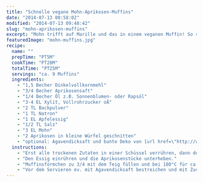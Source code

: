 ```yaml
---
title: "Schnelle vegane Mohn-Aprikosen-Muffins"
date: "2014-07-13 08:58:02"
modified: "2014-07-13 09:48:42"
slug: "mohn-aprikosen-muffins"
excerpt: "Mohn trifft auf Marille und das in einem veganen Muffin! So schnell wie sie gebacken sind, sind sie auch verzehrt. Da bleibt nichts übrig."
featuredImage: "mohn-muffins.jpg"
recipe:
  name: ""
  prepTime: "PT5M"
  cookTime: "PT20M"
  totalTime: "PT25M"
  servings: "ca. 9 Muffins"
  ingredients:
    - "1,5 Becher Dinkelvollkornmehl"
    - "3/4 Becher Aprikosensaft"
    - "1/4 Becher Öl z.B. Sonnenblumen- oder Rapsöl"
    - "3-4 EL Xylit, Vollrohrzucker oÄ"
    - "2 TL Backpulver"
    - "1 TL Natron"
    - "1 EL Apfelessig"
    - "1/2 TL Salz"
    - "3 EL Mohn"
    - "2 Aprikosen in kleine Würfel geschnitten"
    - "optional: Agavendicksaft und bunte Deko von [url href=\"http://www.biovegan.de/dekor.html\" target=\"_blank\"]Biovegan[/url]"
  instructions:
    - "Erst alle trockenen Zutaten in einer Schüssel verrühren, dann den Saft und das Öl zugeben und mit Schneebesen oder Handmixer einen glatten Teig rühren."
    - "Den Essig einrühren und die Aprikosenstücke unterheben."
    - "Muffinsförmchen zu 3/4 mit dem Teig füllen und bei 180°C für ca. 20min backen (Stäbchenprobe machen)."
    - "Vor dem Servieren ev. mit Agavendicksaft bestreichen und mit Zuckerdeko verzieren."
---
```


